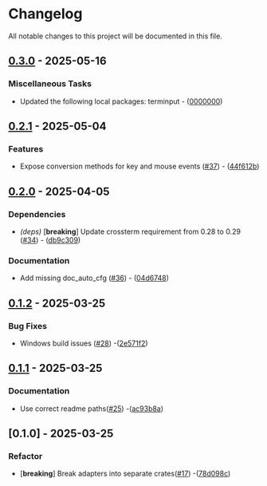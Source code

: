 # Changelog

All notable changes to this project will be documented in this file.

## [0.3.0](https://github.com/aschey/terminput/compare/terminput-crossterm-v0.2.1..terminput-crossterm-v0.3.0) - 2025-05-16

### Miscellaneous Tasks

- Updated the following local packages: terminput - ([0000000](https://github.com/aschey/terminput/commit/0000000))

## [0.2.1](https://github.com/aschey/terminput/compare/terminput-crossterm-v0.2.0..terminput-crossterm-v0.2.1) - 2025-05-04

### Features

- Expose conversion methods for key and mouse events ([#37](https://github.com/aschey/terminput/issues/37)) - ([44f612b](https://github.com/aschey/terminput/commit/44f612bd825563894bae5d9b2a6bd4a1165b43a7))

## [0.2.0](https://github.com/aschey/terminput/compare/terminput-crossterm-v0.1.2..terminput-crossterm-v0.2.0) - 2025-04-05

### Dependencies

- *(deps)* [**breaking**] Update crossterm requirement from 0.28 to 0.29 ([#34](https://github.com/aschey/terminput/issues/34)) - ([db9c309](https://github.com/aschey/terminput/commit/db9c309b65c262d4bbe9e5f587344b85a01a3be6))

### Documentation

- Add missing doc_auto_cfg ([#36](https://github.com/aschey/terminput/issues/36)) - ([04d6748](https://github.com/aschey/terminput/commit/04d67484b85b73e58b16e9c8ebbb40b53b2a17c3))

## [0.1.2](https://github.com/aschey/terminput/compare/terminput-crossterm-v0.1.1..terminput-crossterm-v0.1.2) - 2025-03-25

### Bug Fixes

- Windows build issues ([#28](https://github.com/aschey/terminput/issues/28)) -([2e571f2](https://github.com/aschey/terminput/commit/2e571f28e0409efb4d6a1d7ba2cc05cd7e8ec79e))

## [0.1.1](https://github.com/aschey/terminput/compare/terminput-crossterm-v0.1.0..terminput-crossterm-v0.1.1) - 2025-03-25

### Documentation

- Use correct readme paths([#25](https://github.com/aschey/terminput/issues/25)) -([ac93b8a](https://github.com/aschey/terminput/commit/ac93b8ac5611af6642cee47be58ec528412a3653))

## [0.1.0] - 2025-03-25

### Refactor

- [**breaking**] Break adapters into separate crates([#17](https://github.com/aschey/terminput/issues/17)) -([78d098c](https://github.com/aschey/terminput/commit/78d098cf9629a53cab25cd16a488351e95497f69))
